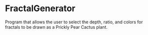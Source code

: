 # FractalGenerator
Program that allows the user to select the depth, ratio, and colors for fractals to be drawn as a Prickly Pear Cactus plant.
